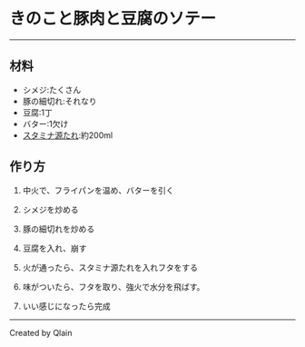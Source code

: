 # きのこと豚肉と豆腐のソテー
***

## 材料
- シメジ:たくさん
- 豚の細切れ:それなり
- 豆腐:1丁
- バター:1欠け
- [スタミナ源たれ](http://knktare.com):約200ml

## 作り方

1. 中火で、フライパンを温め、バターを引く

2. シメジを炒める

3. 豚の細切れを炒める

4. 豆腐を入れ、崩す

5. 火が通ったら、スタミナ源たれを入れフタをする

6. 味がついたら、フタを取り、強火で水分を飛ばす。

7. いい感じになったら完成

***
Created by Qlain
